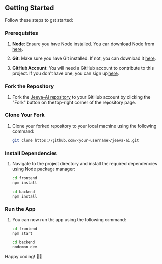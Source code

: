 ## Getting Started

Follow these steps to get started:

### Prerequisites

1. **Node**: Ensure you have Node installed. You can download Node from  [here](https://nodejs.org/en/download).

2. **Git**: Make sure you have Git installed. If not, you can download it [here](https://git-scm.com/downloads).

3. **GitHub Account**: You will need a GitHub account to contribute to this project. If you don't have one, you can sign up [here](https://github.com/join).

### Fork the Repository

1. Fork the [Jeeva-Ai repository](https://github.com/AnkitGurwan/jeeva-ai) to your GitHub account by clicking the "Fork" button on the top-right corner of the repository page.

### Clone Your Fork

1. Clone your forked repository to your local machine using the following command:

   ```bash
   git clone https://github.com/<your-username>/jeeva-ai.git
   ```

### Install Dependencies

1. Navigate to the project directory and install the required dependencies using Node package manager:

   ```bash
   cd frontend
   npm install
   ```
     ```bash
   cd backend
   npm install
   ```

### Run the App

1. You can now run the app  using the following command:

   ```bash
   cd frontend
   npm start
   ```
     ```bash
   cd backend
   nodemon dev
   ```

Happy coding! 🚀🎉
